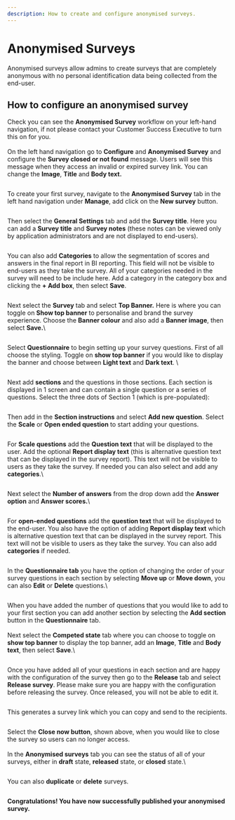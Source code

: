 ```yaml
---
description: How to create and configure anonymised surveys.
---
```


# Anonymised Surveys

Anonymised surveys allow admins to create surveys that are completely anonymous with no personal identification data being collected from the end-user.

## How to configure an anonymised survey

Check you can see the **Anonymised Survey** workflow on your left-hand navigation, if not please contact your Customer Success Executive to turn this on for you. \
\
On the left hand navigation go to **Configure** and **Anonymised Survey** and configure the **Survey closed or not found** message.  Users will see this message when they access an invalid or expired survey link.  You can change the **Image**, **Title** and **Body text.**

<figure><img src="../../.gitbook/assets/Summit10 2024-01-11 13-34-36.png" alt=""><figcaption></figcaption></figure>

To create your first survey, navigate to the **Anonymised Survey** tab in the left hand navigation under **Manage**, add click on the **New survey** button.

<figure><img src="../../.gitbook/assets/Summit10 2024-01-11 13-07-58.png" alt=""><figcaption></figcaption></figure>

Then select the **General Settings** tab and add the **Survey title**.  Here you can add a **Survey title** and **Survey notes** (these notes can be viewed only by application administrators and are not displayed to end-users).&#x20;

<figure><img src="../../.gitbook/assets/Summit10 2024-01-11 13-56-01.png" alt=""><figcaption></figcaption></figure>

You can also add **Categories** to allow the segmentation of scores and answers in the final report in BI reporting.  This field will not be visible to end-users as they take the survey.  All of your categories needed in the survey will need to be include here. Add a category in the category box and clicking the **+ Add box**, then select **Save**.

<figure><img src="../../.gitbook/assets/Summit10 2024-01-11 13-53-17 (1).png" alt=""><figcaption></figcaption></figure>

Next select the **Survey** tab and select **Top Banner.**  Here is where you can toggle on **Show top banner** to personalise and brand the survey experience.  Choose the **Banner colour** and also add a **Banner image**, then select **Save.**\


<figure><img src="../../.gitbook/assets/Summit10 2024-01-11 14-02-44.png" alt=""><figcaption></figcaption></figure>

Select **Questionnaire** to begin setting up your survey questions.  First of all choose the styling.  Toggle on **show top banner** if you would like to display the banner and choose between **Light text** and **Dark text**.    \


<figure><img src="../../.gitbook/assets/Summit10 2024-01-11 14-09-14.png" alt=""><figcaption></figcaption></figure>

Next add **sections** and the questions in those sections.  Each section is displayed in 1 screen and can contain a single question or a series of questions.  Select the three dots of Section 1 (which is pre-populated):

<figure><img src="../../.gitbook/assets/Summit10 2024-01-11 14-15-03.png" alt=""><figcaption></figcaption></figure>

Then add in the **Section instructions** and select **Add new question**.  Select the **Scale** or **Open ended question** to start adding your questions.

<figure><img src="../../.gitbook/assets/Summit10 2024-01-11 14-22-55.png" alt=""><figcaption></figcaption></figure>

For **Scale questions** add the **Question text** that will be displayed to the user.  Add the optional **Report display text**  (this is alternative question text that can be displayed in the survey report).  This text will not be visible to users as they take the survey. If needed you can also select and add any **categories**.\


<figure><img src="../../.gitbook/assets/Summit10 2024-01-11 14-25-48.png" alt=""><figcaption></figcaption></figure>

Next select the **Number of answers** from the drop down add the **Answer option** and **Answer scores.**\


<figure><img src="../../.gitbook/assets/Summit10 2024-01-11 14-32-55.png" alt=""><figcaption></figcaption></figure>

For **open-ended questions** add the **question text** that will be displayed to the end-user.  You also have the option of adding **Report display text** which is alternative question text that can be displayed in the survey report.  This text will not be visible to users as they take the survey.  You can also add **categories** if needed.

<figure><img src="../../.gitbook/assets/Summit10 2024-01-11 14-41-57 (1).png" alt=""><figcaption></figcaption></figure>

In the **Questionnaire tab** you have the option of changing the order of your survey questions in each section by selecting **Move up** or **Move down**, you can also **Edit** or **Delete** questions.\


<figure><img src="../../.gitbook/assets/Summit10 2024-01-11 14-46-18.png" alt=""><figcaption></figcaption></figure>

When you have added the number of questions that you would like to add to your first section you can add another section by selecting the **Add section** button in the **Questionnaire** tab. \
\
Next select the **Competed state** tab where you can choose to toggle on **show top banner** to display the top banner, add an **Image**, **Title** and **Body text**, then select **Save**.\


<figure><img src="../../.gitbook/assets/Summit10 2024-01-11 14-50-17.png" alt=""><figcaption></figcaption></figure>

Once you have added all of your questions in each section and are happy with the configuration of the survey then go to the **Release** tab and select **Release survey**.  Please make sure you are happy with the configuration before releasing the survey.  Once released, you will not be able to edit it.



<figure><img src="../../.gitbook/assets/Summit10 2024-01-11 15-30-29.png" alt=""><figcaption></figcaption></figure>

This generates a survey link which you can copy and send to the recipients.

<figure><img src="../../.gitbook/assets/Summit10 2024-01-11 14-56-13 (1).png" alt=""><figcaption></figcaption></figure>

Select the **Close now button**, shown above, when you would like to close the survey so users can no longer access.\
\
In the **Anonymised surveys** tab you can see the status of all of your surveys, either in **draft** state, **released** state, or **closed** state.\


<figure><img src="../../.gitbook/assets/Summit10 2024-01-11 15-01-10.png" alt=""><figcaption></figcaption></figure>

You can also **duplicate** or **delete** surveys.

<figure><img src="../../.gitbook/assets/Summit10 2024-01-11 15-03-18.png" alt=""><figcaption></figcaption></figure>

**Congratulations! You have now successfully published your anonymised survey.**
